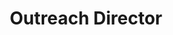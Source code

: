 ---
name: "Chloe Uy"
title: "Outreach Director"
secondary: "Emerson Lead"
group: "board"
img: cuy.png
pronouns: "she/her"
---